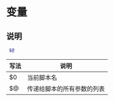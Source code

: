 # 变量

## 说明

```sh
 $@
```

| 写法 | 说明                       |
| ---- | -------------------------- |
| $0   | 当前脚本名                 |
| $@   | 传递给脚本的所有参数的列表 |
